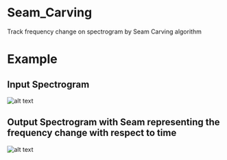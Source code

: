 # Seam_Carving
Track frequency change on spectrogram by Seam Carving algorithm

# Example

## Input Spectrogram
![alt text](https://github.com/leduoyang/Seam_Carving/blob/master/img/spectrogram.png)


## Output Spectrogram with Seam representing the frequency change with respect to time
![alt text](https://github.com/leduoyang/Seam_Carving/blob/master/img/spectrogram_after_seam_carving.png)
